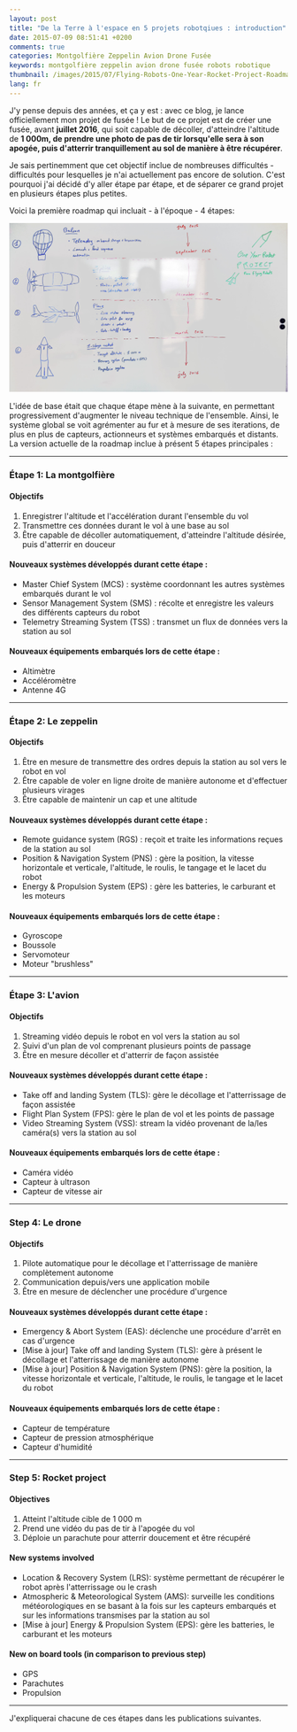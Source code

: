 ```yaml
---
layout: post
title: "De la Terre à l'espace en 5 projets robotqiues : introduction"
date: 2015-07-09 08:51:41 +0200
comments: true
categories: Montgolfière Zeppelin Avion Drone Fusée
keywords: montgolfière zeppelin avion drone fusée robots robotique
thumbnail: /images/2015/07/Flying-Robots-One-Year-Rocket-Project-Roadmap-by-Arnaud-Lenglet.jpg
lang: fr
---
```


J'y pense depuis des années, et ça y est : avec ce blog, je lance officiellement mon projet de fusée ! Le but de ce projet est de créer une fusée, avant **juillet 2016**, qui soit capable de décoller, d'atteindre l'altitude de **1 000m, de prendre une photo de pas de tir lorsqu'elle sera à son apogée, puis d'atterrir tranquillement au sol de manière à être récupérer**.

<!--more-->

Je sais pertinemment que cet objectif inclue de nombreuses difficultés - difficultés pour lesquelles je n'ai actuellement pas encore de solution. C'est pourquoi j'ai décidé d'y aller étape par étape, et de séparer ce grand projet en plusieurs étapes plus petites.

Voici la première roadmap qui incluait - à l'époque - 4 étapes:

<p class="image center">
  <img src="/images/2015/07/Flying-Robots-One-Year-Rocket-Project-Roadmap-by-Arnaud-Lenglet.jpg">
</p>

L'idée de base était que chaque étape mène à la suivante, en permettant progressivement d'augmenter le niveau technique de l'ensemble.
Ainsi, le système global se voit agrémenter au fur et à mesure de ses iterations, de plus en plus de capteurs, actionneurs et systèmes embarqués et distants.
La version actuelle de la roadmap inclue à présent 5 étapes principales :

---
### Étape 1: La montgolfière

#### Objectifs
1. Enregistrer l'altitude et l'accélération durant l'ensemble du vol
2. Transmettre ces données durant le vol à une base au sol
3. Être capable de décoller automatiquement, d'atteindre l'altitude désirée, puis d'atterrir en douceur

#### Nouveaux systèmes développés durant cette étape :
- Master Chief System (MCS) : système coordonnant les autres systèmes embarqués durant le vol
- Sensor Management System (SMS) : récolte et enregistre les valeurs des différents capteurs du robot
- Telemetry Streaming System (TSS) : transmet un flux de données vers la station au sol

#### Nouveaux équipements embarqués lors de cette étape :
- Altimètre
- Accéléromètre
- Antenne 4G

---
### Étape 2: Le zeppelin

#### Objectifs
1. Être en mesure de transmettre des ordres depuis la station au sol vers le robot en vol
2. Être capable de voler en ligne droite de manière autonome et d'effectuer plusieurs virages
3. Être capable de maintenir un cap et une altitude

#### Nouveaux systèmes développés durant cette étape :
- Remote guidance system (RGS) : reçoit et traite les informations reçues de la station au sol
- Position & Navigation System (PNS) : gère la position, la vitesse horizontale et verticale, l'altitude, le roulis, le tangage et le lacet du robot
- Energy & Propulsion System (EPS) : gère les batteries, le carburant et les moteurs

#### Nouveaux équipements embarqués lors de cette étape :
- Gyroscope
- Boussole
- Servomoteur
- Moteur "brushless"

---
### Étape 3: L'avion

#### Objectifs
1. Streaming vidéo depuis le robot en vol vers la station au sol
2. Suivi d'un plan de vol comprenant plusieurs points de passage
3. Être en mesure décoller et d'atterrir de façon assistée

#### Nouveaux systèmes développés durant cette étape :
- Take off and landing System (TLS): gère le décollage et l'atterrissage de façon assistée
- Flight Plan System (FPS): gère le plan de vol et les points de passage
- Video Streaming System (VSS): stream la vidéo provenant de la/les caméra(s) vers la station au sol

#### Nouveaux équipements embarqués lors de cette étape :
- Caméra vidéo
- Capteur à ultrason
- Capteur de vitesse air

---
### Step 4: Le drone

#### Objectifs
 1. Pilote automatique pour le décollage et l'atterrissage de manière complètement autonome
 2. Communication depuis/vers une application mobile
 3. Être en mesure de déclencher une procédure d'urgence

#### Nouveaux systèmes développés durant cette étape :
- Emergency & Abort System (EAS): déclenche une procédure d'arrêt en cas d'urgence
- [Mise à jour] Take off and landing System (TLS): gère à présent le décollage et l'atterrissage de manière autonome
- [Mise à jour] Position & Navigation System (PNS): gère la position, la vitesse horizontale et verticale, l'altitude, le roulis, le tangage et le lacet du robot

#### Nouveaux équipements embarqués lors de cette étape :
- Capteur de température
- Capteur de pression atmosphérique
- Capteur d'humidité

---
### Step 5: Rocket project

#### Objectives
 1. Atteint l'altitude cible de 1 000 m
 2. Prend une vidéo du pas de tir à l'apogée du vol
 3. Déploie un parachute pour atterrir doucement et être récupéré

#### New systems involved
- Location & Recovery System (LRS): système permettant de récupérer le robot après l'atterrissage ou le crash
- Atmospheric & Meteorological System (AMS): surveille les conditions météorologiques en se basant à la fois sur les capteurs embarqués et sur les informations transmises par la station au sol
- [Mise à jour] Energy & Propulsion System (EPS): gère les batteries, le carburant et les moteurs

#### New on board tools (in comparison to previous step)
- GPS
- Parachutes
- Propulsion

---

J'expliquerai chacune de ces étapes dans les publications suivantes.